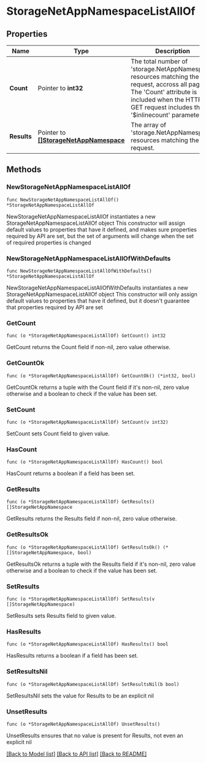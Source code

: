 # StorageNetAppNamespaceListAllOf

## Properties

Name | Type | Description | Notes
------------ | ------------- | ------------- | -------------
**Count** | Pointer to **int32** | The total number of &#39;storage.NetAppNamespace&#39; resources matching the request, accross all pages. The &#39;Count&#39; attribute is included when the HTTP GET request includes the &#39;$inlinecount&#39; parameter. | [optional] 
**Results** | Pointer to [**[]StorageNetAppNamespace**](StorageNetAppNamespace.md) | The array of &#39;storage.NetAppNamespace&#39; resources matching the request. | [optional] 

## Methods

### NewStorageNetAppNamespaceListAllOf

`func NewStorageNetAppNamespaceListAllOf() *StorageNetAppNamespaceListAllOf`

NewStorageNetAppNamespaceListAllOf instantiates a new StorageNetAppNamespaceListAllOf object
This constructor will assign default values to properties that have it defined,
and makes sure properties required by API are set, but the set of arguments
will change when the set of required properties is changed

### NewStorageNetAppNamespaceListAllOfWithDefaults

`func NewStorageNetAppNamespaceListAllOfWithDefaults() *StorageNetAppNamespaceListAllOf`

NewStorageNetAppNamespaceListAllOfWithDefaults instantiates a new StorageNetAppNamespaceListAllOf object
This constructor will only assign default values to properties that have it defined,
but it doesn't guarantee that properties required by API are set

### GetCount

`func (o *StorageNetAppNamespaceListAllOf) GetCount() int32`

GetCount returns the Count field if non-nil, zero value otherwise.

### GetCountOk

`func (o *StorageNetAppNamespaceListAllOf) GetCountOk() (*int32, bool)`

GetCountOk returns a tuple with the Count field if it's non-nil, zero value otherwise
and a boolean to check if the value has been set.

### SetCount

`func (o *StorageNetAppNamespaceListAllOf) SetCount(v int32)`

SetCount sets Count field to given value.

### HasCount

`func (o *StorageNetAppNamespaceListAllOf) HasCount() bool`

HasCount returns a boolean if a field has been set.

### GetResults

`func (o *StorageNetAppNamespaceListAllOf) GetResults() []StorageNetAppNamespace`

GetResults returns the Results field if non-nil, zero value otherwise.

### GetResultsOk

`func (o *StorageNetAppNamespaceListAllOf) GetResultsOk() (*[]StorageNetAppNamespace, bool)`

GetResultsOk returns a tuple with the Results field if it's non-nil, zero value otherwise
and a boolean to check if the value has been set.

### SetResults

`func (o *StorageNetAppNamespaceListAllOf) SetResults(v []StorageNetAppNamespace)`

SetResults sets Results field to given value.

### HasResults

`func (o *StorageNetAppNamespaceListAllOf) HasResults() bool`

HasResults returns a boolean if a field has been set.

### SetResultsNil

`func (o *StorageNetAppNamespaceListAllOf) SetResultsNil(b bool)`

 SetResultsNil sets the value for Results to be an explicit nil

### UnsetResults
`func (o *StorageNetAppNamespaceListAllOf) UnsetResults()`

UnsetResults ensures that no value is present for Results, not even an explicit nil

[[Back to Model list]](../README.md#documentation-for-models) [[Back to API list]](../README.md#documentation-for-api-endpoints) [[Back to README]](../README.md)


